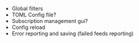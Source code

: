 * Global filters
* TOML Config file?
* Subscription management gui?
* Config reload
* Error reporting and saving (failed feeds reporting)
